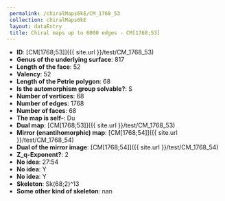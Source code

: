 ```yaml
--- 
 permalink: /chiralMaps6kE/CM_1768_53 
 collection: chiralMaps6kE
 layout: dataEntry
 title: Chiral maps up to 6000 edges - CM[1768;53]
---
```


- **ID**: [CM[1768;53]]({{ site.url }}/test/CM_1768_53)
- **Genus of the underlying surface**: 817
- **Length of the face**: 52
- **Valency**: 52
- **Length of the Petrie polygon**: 68
- **Is the automorphism group solvable?**: S
- **Number of vertices**: 68
- **Number of edges**: 1768
- **Number of faces**: 68
- **The map is self-**: Du
- **Dual map**: [CM[1768;53]]({{ site.url }}/test/CM_1768_53)
- **Mirror (enantihomorphic) map**: [CM[1768;54]]({{ site.url }}/test/CM_1768_54)
- **Dual of the mirror image**: [CM[1768;54]]({{ site.url }}/test/CM_1768_54)
- **Z_q-Exponent?**: 2
- **No idea**:  27:54
- **No idea**: Y
- **No idea**: Y
- **Skeleton**: Sk(68;2)^13
- **Some other kind of skeleton**: nan
